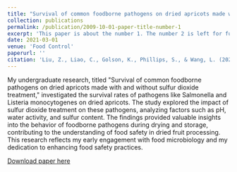 ```yaml
---
title: "Survival of common foodborne pathogens on dried apricots made with and without sulfur dioxide treatment"
collection: publications
permalink: /publication/2009-10-01-paper-title-number-1
excerpt: 'This paper is about the number 1. The number 2 is left for future work.'
date: 2021-03-01
venue: 'Food Control'
paperurl: ''
citation: 'Liu, Z., Liao, C., Golson, K., Phillips, S., & Wang, L. (2021). Survival of common foodborne pathogens on dried apricots made with and without sulfur dioxide treatment. Food Control, 121, 107569.'
---
```

My undergraduate research, titled "Survival of common foodborne pathogens on dried apricots made with and without sulfur dioxide treatment," investigated the survival rates of pathogens like Salmonella and Listeria monocytogenes on dried apricots. The study explored the impact of sulfur dioxide treatment on these pathogens, analyzing factors such as pH, water activity, and sulfur content. The findings provided valuable insights into the behavior of foodborne pathogens during drying and storage, contributing to the understanding of food safety in dried fruit processing. This research reflects my early engagement with food microbiology and my dedication to enhancing food safety practices.

[Download paper here](https://drive.google.com/file/d/1NKahF4q43ahBDtGTsPBu-Je0PHRcUyHz/view)

